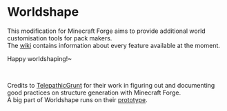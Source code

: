 # Worldshape
This modification for Minecraft Forge aims to provide additional world customisation tools for pack makers.  
The [wiki](https://github.com/simibubi/Worldshape/wiki) contains information about every feature available at the moment.

Happy worldshaping!~

<br>

Credits to [TelepathicGrunt](https://github.com/TelepathicGrunt) for their work in figuring out and documenting good practices on structure generation with Minecraft Forge.  
A big part of Worldshape runs on their [prototype](https://github.com/TelepathicGrunt/StructureTutorialMod).
